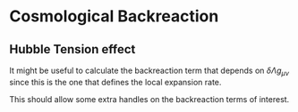 # Cosmological Backreaction

## Hubble Tension effect

It might be useful to calculate the backreaction term that depends on $\delta\Lambda g_{\mu\nu}$ since this is the one that defines the local expansion rate.

This should allow some extra handles on the backreaction terms of interest.

